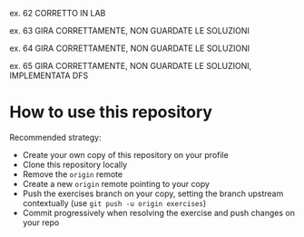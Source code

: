 ex. 62 CORRETTO IN LAB 

ex. 63 GIRA CORRETTAMENTE, NON GUARDATE LE SOLUZIONI

ex. 64 GIRA CORRETTAMENTE, NON GUARDATE LE SOLUZIONI

ex. 65 GIRA CORRETTAMENTE, NON GUARDATE LE SOLUZIONI, IMPLEMENTATA DFS

# How to use this repository

Recommended strategy:
* Create your own copy of this repository on your profile
* Clone this repository locally
* Remove the `origin` remote
* Create a new `origin` remote pointing to your copy
* Push the exercises branch on your copy, setting the branch upstream contextually (use `git push -u origin exercises`)
* Commit progressively when resolving the exercise and push changes on your repo
